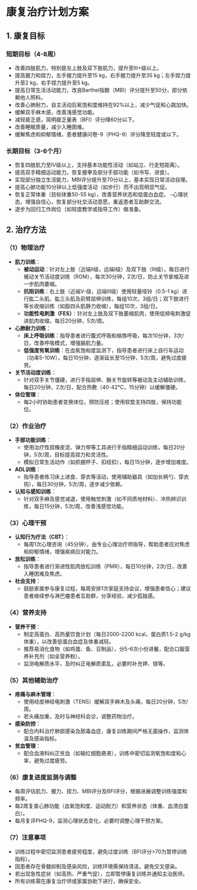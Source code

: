 # 康复治疗计划方案

## 1. 康复目标

### 短期目标（4-8周）
- 改善四肢肌力，特别是左上肢及双下肢肌力，提升至III+级以上。
- 提高握力和捏力，左手握力提升至15 kg，右手握力提升至35 kg；左手捏力提升至2 kg，右手捏力提升至5 kg。
- 提高日常生活活动能力，改良Barthel指数（MBI）评分提升至50分，部分依赖他人照料。
- 改善心肺耐力，自主活动后氧饱和度维持在92%以上，减少气促和心跳加快。
- 缓解双手麻木感，改善浅感觉功能。
- 减轻疲乏感，简明疲乏量表（BFI）评分降60分以下。
- 改善睡眠质量，减少入睡困难。
- 缓解焦虑和抑郁情绪，患者健康问卷-9（PHQ-9）评分降至轻度或以下。

### 长期目标（3-6个月）
- 恢复四肢肌力至IV级以上，支持基本功能性活动（如站立、行走短距离）。
- 提高双手精细运动能力，恢复握拳及部分手部功能（如书写、进食）。
- 实现部分独立生活能力，MBI评分提升至70分以上，基本实现日常活动自理。
- 提高心肺功能10分钟以上低强度活动（如步行）而不出现明显气促。
- 恢复正常体重（目标体重50-55 kg），改善营养状态和低蛋白血症。
-心理状态，增强自信心，恢复部分社交活动意愿，重返患者互助群交流。
- 逐步为回归工作岗位（如轻度教学或指导工作）做准备。

## 2. 治疗方法

### （1）物理治疗
- **肌力训练**：
  - **被动运动**：针对左上肢（近端II级，远端I级）及双下肢（III级），每日进行被动关节活动度训练（ROM），每次30分钟，2次/日，防止关节挛缩及进一步肌肉萎缩。
  - **抗阻训练**：右上肢（近端V-级，远端III级）使用轻量哑铃（0.5-1 kg）进行肱二头肌、肱三头肌及前臂屈伸训练，每组10次，3组/日；双下肢进行等长收缩训练（如股四头肌静力收缩），每组10次，3组/日。
  - **功能性电刺激（FES）**：针对左上肢及双下肢萎缩肌肉，使用低频电刺激促进肌肉收缩，每日20分钟，5次/周。
- **心肺耐力训练**：
  - **床上呼吸训练**：指导患者进行腹式呼吸和缩唇呼吸，每次10分钟，3次/日，改善呼吸模式，增强膈肌力量。
  - **低强度有氧训练**：在血氧饱和度监测下，指导患者进行床上自行车运动（功率5-10W），每日10分钟，逐渐延长至15分钟，5次/周，避免过度疲劳。
- **关节活动度训练**：
  - 针对双手关节僵硬，进行手指屈伸、腕关节旋转等被动及主动辅助训练，每日20分钟，2次/日，配合热敷（40-42°C，15分钟）以缓解僵硬。
- **体位管理**：
  - 每2小时协助患者变换体位，预防压疮；使用软垫支持四肢，保持功能位。

### （2）作业治疗
- **手部功能训练**：
  - 使用治疗性捏橡皮泥、弹力带等工具进行手指精细运动训练，每日20分钟，5次/周，目标提高捏力和灵活性。
  - 模拟日常生活动作（如抓握杯子、扣纽扣），每日15分钟，逐步增加难度。
- **ADL训练**：
  - 指导患者练习床上进食、穿衣等活动，使用辅助器具（如加长柄勺、穿衣钩），每日30分钟，5次/周，逐步减少依赖。
- **认知与感知训练**：
  - 针对双手麻及感觉减退，使用触觉刺激（如不同质地材料）、冷热辨识训练，每日15分钟，5次/周，改善浅感觉功能。

### （3）心理干预
- **认知行为疗法（CBT）**：
  - 每周1次心理咨询（45分钟），由专业心理治疗师指导，帮助患者应对焦虑和抑郁情绪，增强疾病应对能力。
- **放松训练**：
  - 指导患者进行渐进性肌肉放松训练（PMR），每日10分钟，2次/日，改善入睡困难及焦虑。
- **社会支持**：
  - 鼓励家属参与康复过程，每周安排1次家庭支持会议，增强患者信心；建议患者继续参与淋巴瘤患者互助群，分享经验，减少孤独感。

### （4）营养支持
- **营养干预**：
  - 制定高蛋白、高热量饮食计划（每日2000-2200 kcal，蛋白质1.5-2 g/kg体重），以改善低蛋白血症及体重减轻。
  - 推荐易消化食物（如鸡蛋、鱼、豆制品），分5-6次小份进餐，配合口服营养补充剂（如全营养粉）。
  - 监测电解质水平，及时纠正电解质紊乱，必要时补充钾、镁等。

### （5）其他辅助治疗
- **疼痛与麻木管理**：
  - 使用经皮神经电刺激（TENS）缓解双手麻木及头痛，每日20分钟，5次/周。
  - 若头痛加重，及时与神经科会诊，调整药物治疗。
- **感染防控**：
  - 配合内科治疗肺部感染及脓毒血症，康复训练期间严格无菌操作，监测体温及感染指标。
- **贫血管理**：
  - 配合血液科纠正贫血（如输红细胞悬液），训练中密切监测氧饱和度和心率，避免过度疲劳。

### （6）康复进度监测与调整
- 每周评估肌力、握力、捏力、MBI评分及BFI评分，根据进展调整训练强度和频率。
- 每2周复查心肺功能（血氧饱和度、运动耐力）和营养状态（体重、血清白蛋白）。
- 每月复评PHQ-9，监测心理状态变化，必要时调整心理干预方案。

### （7）注意事项
- 训练过程中密切监测患者疲劳程度，避免过度训练（BFI评分>70为暂停训练指标）。
- 因患者存在骨髓抑制及感染风险，训练环境需保持清洁，避免交叉感染。
- 若出现急性症状（如高热、严重气促），立即暂停康复训练并通知主治医师。
- 所有训练需在康复治疗师或家属协助下进行，确保安全。

